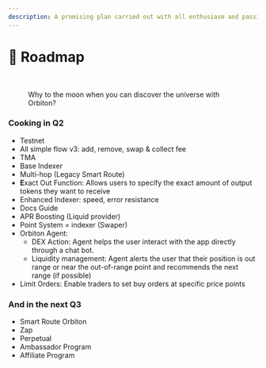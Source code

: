```yaml
---
description: A promising plan carried out with all enthusiasm and passion
---
```


# 🏁 Roadmap

<figure><img src="../.gitbook/assets/vũ trụ.png" alt=""><figcaption><p>Why to the moon when you can discover the universe with Orbiton?</p></figcaption></figure>

### Cooking in Q2 <a href="#cooking-in-q3" id="cooking-in-q3"></a>

* Testnet
* All simple flow v3: add, remove, swap & collect fee
* TMA
* Base Indexer
* Multi-hop (Legacy Smart Route)
* **E**xact Out Function: Allows users to specify the exact amount of output tokens they want to receive
* Enhanced Indexer: speed, error resistance
* Docs Guide
* APR Boosting (Liquid provider)
* Point System = indexer (Swaper)
* Orbiton Agent:
  * DEX Action: Agent helps the user interact with the app directly through a chat bot.
  * Liquidity management: Agent alerts the user that their position is out range or near the out-of-range point and recommends the next range (if possible)
* Limit Orders: Enable traders to set buy orders at specific price points

### And in the next Q3

* Smart Route Orbiton
* Zap
* Perpetual
* Ambassador Program
* Affiliate Program

